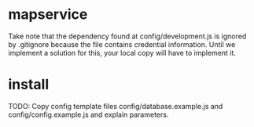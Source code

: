 mapservice
==========

Take note that the dependency found at config/development.js is ignored by .gitignore because the file contains credential information. Until we implement a solution for this, your local copy will have to implement it.


install
==========

TODO:
Copy config template files config/database.example.js and config/config.example.js and explain parameters.
